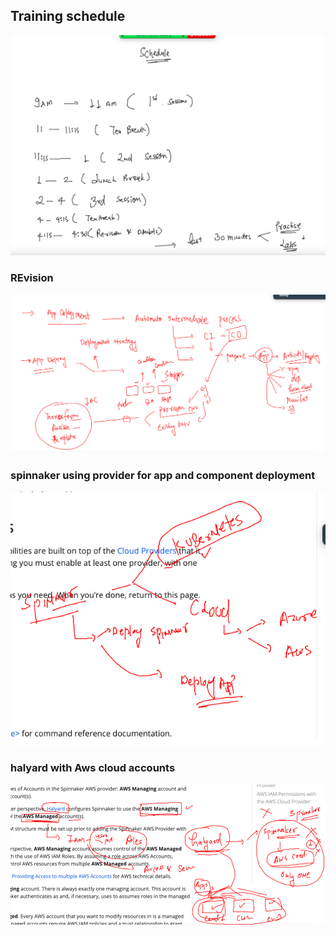 ## Training schedule 

<img src="sch.png">

### REvision 

<img src="rev.png">

### spinnaker using provider for app and component deployment 

<img src="comp.png">

### halyard with Aws cloud accounts 

<img src="awss.png">


